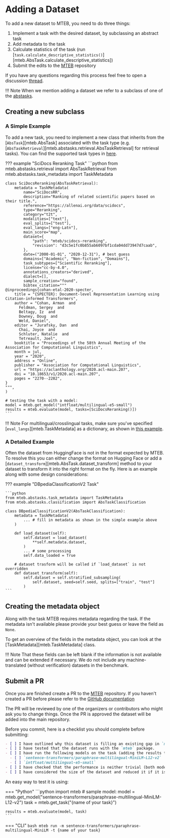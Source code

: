 # Adding a Dataset

To add a new dataset to MTEB, you need to do three things:

1) Implement a task with the desired dataset, by subclassing an abstract task
2) Add metadata to the task
3) Calculate statistics of the task (run [`task.calculate_descriptive_statistics()`][mteb.AbsTask.calculate_descriptive_statistics])
4) Submit the edits to the [MTEB](https://github.com/embeddings-benchmark/mteb/blob/main) repository

If you have any questions regarding this process feel free to open a discussion [thread](https://github.com/embeddings-benchmark/mteb/discussions).

!!! Note
    When we mention adding a dataset we refer to a subclass of one of the [abstasks](./api/task.md#multimodal-tasks).

## Creating a new subclass

### A Simple Example

To add a new task, you need to implement a new class that inherits from the [`AbsTask`][mteb.AbsTask] associated with the task type (e.g. [`AbsTaskRetrieval`][mteb.abstasks.retrieval.AbsTaskRetrieval] for retrieval tasks). You can find the supported task types in [here](./api/task.md#multimodal-tasks).

??? example "SciDocs Reranking Task"
    ```python
    from mteb.abstasks.retrieval import AbsTaskRetrieval
    from mteb.abstasks.task_metadata import TaskMetadata

    class SciDocsReranking(AbsTaskRetrieval):
        metadata = TaskMetadata(
            name="SciDocsRR",
            description="Ranking of related scientific papers based on their title.",
            reference="https://allenai.org/data/scidocs",
            type="Reranking",
            category="t2t",
            modalities=["text"],
            eval_splits=["test"],
            eval_langs=["eng-Latn"],
            main_score="map",
            dataset={
                "path": "mteb/scidocs-reranking",
                "revision": "d3c5e1fc0b855ab6097bf1cda04dd73947d7caab",
            },
            date=("2000-01-01", "2020-12-31"), # best guess
            domains=["Academic", "Non-fiction", "Domains"],
            task_subtypes=["Scientific Reranking"],
            license="cc-by-4.0",
            annotations_creators="derived",
            dialect=[],
            sample_creation="found",
            bibtex_citation="""
    @inproceedings{cohan-etal-2020-specter,
        title = "{SPECTER}: Document-level Representation Learning using Citation-informed Transformers",
        author = "Cohan, Arman  and
          Feldman, Sergey  and
          Beltagy, Iz  and
          Downey, Doug  and
          Weld, Daniel",
        editor = "Jurafsky, Dan  and
          Chai, Joyce  and
          Schluter, Natalie  and
          Tetreault, Joel",
        booktitle = "Proceedings of the 58th Annual Meeting of the Association for Computational Linguistics",
        month = jul,
        year = "2020",
        address = "Online",
        publisher = "Association for Computational Linguistics",
        url = "https://aclanthology.org/2020.acl-main.207",
        doi = "10.18653/v1/2020.acl-main.207",
        pages = "2270--2282",
    }
    """,
    )

    # testing the task with a model:
    model = mteb.get_model("intfloat/multilingual-e5-small")
    results = mteb.evaluate(model, tasks=[SciDocsReranking()])
    ```

!!! Note
    For multilingual/crosslingual tasks, make sure you've specified [`eval_langs`][mteb.TaskMetadata] as a dictionary, as shown in [this example](https://github.com/embeddings-benchmark/mteb/blob/main/mteb/tasks/classification/multilingual/mtop_intent_classification.py).



### A Detailed Example
Often the dataset from HuggingFace is not in the format expected by MTEB. To resolve this you can either change the format on Hugging Face or add a [`dataset_transform`][mteb.AbsTask.dataset_transform] method to your dataset to transform it into the right format on the fly. Here is an example along with some design considerations:

??? example "DBpediaClassificationV2 Task"

    ```python
    from mteb.abstasks.task_metadata import TaskMetadata
    from mteb.abstasks.classification import AbsTaskClassification

    class DBpediaClassificationV2(AbsTaskClassification):
        metadata = TaskMetadata(
            ... # fill in metadata as shown in the simple example above
        )

        def load_dataset(self):
            self.dataset = load_dataset(
                **self.metadata.dataset,
            )
            ... # some processing
            self.data_loaded = True

        # dataset trasform will be called if `load_dataset` is not overridden
        def dataset_transform(self):
            self.dataset = self.stratified_subsampling(
                self.dataset, seed=self.seed, splits=["train", "test"]
            )
    ```

## Creating the metadata object
Along with the task MTEB requires metadata regarding the task. If the metadata isn't available please provide your best guess or leave the field as `None`.

To get an overview of the fields in the metadata object, you can look at the [TaskMetadata][mteb.TaskMetadata] class.


!!! Note
    That these fields can be left blank if the information is not available and can be extended if necessary. We do not include any machine-translated (without verification) datasets in the benchmark.

## Submit a PR

Once you are finished create a PR to the [MTEB](https://github.com/embeddings-benchmark/mteb) repository. If you haven't created a PR before please refer to the [GitHub documentation](https://docs.github.com/en/pull-requests/collaborating-with-pull-requests/)

The PR will be reviewed by one of the organizers or contributors who might ask you to change things. Once the PR is approved the dataset will be added into the main repository.


Before you commit, here is a checklist you should complete before submitting:

```markdown
- [ ] I have outlined why this dataset is filling an existing gap in `mteb`
- [ ] I have tested that the dataset runs with the `mteb` package.
- [ ] I have run the following models on the task (adding the results to the pr). These can be run using the `mteb run -m {model_name} -t {task_name}` command.
  - [ ] `sentence-transformers/paraphrase-multilingual-MiniLM-L12-v2`
  - [ ] `intfloat/multilingual-e5-small`
- [ ] I have checked that the performance is neither trivial (both models gain close to perfect scores) nor random (both models gain close to random scores).
- [ ] I have considered the size of the dataset and reduced it if it is too big (2048 examples is typically large enough for most tasks)
```

An easy way to test it is using:

=== "Python"
    ```python
    import mteb
    # sample model:
    model = mteb.get_model("sentence-transformers/paraphrase-multilingual-MiniLM-L12-v2")
    task = mteb.get_task("{name of your task}")

    results = mteb.evaluate(model, task)
    ```
=== "CLI"
    ```bash
    mteb run -m sentence-transformers/paraphrase-multilingual-MiniLM -t {name of your task}
    ```
